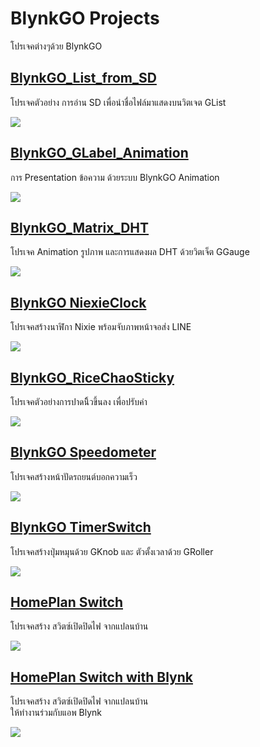 # BlynkGO Projects
โปรเจคต่างๆด้วย BlynkGO

## [BlynkGO_List_from_SD](./BlynkGO_List_from_SD)
โปรเจคตัวอย่าง การอ่าน SD เพื่อนำชื่อไฟล์มาแสดงบนวิตเจต GList 
<p align=left><img src="./BlynkGO_List_from_SD/BlynkGO_List_from_SD.gif"></p>  
  
## [BlynkGO_GLabel_Animation](./BlynkGO_GLabel_Animation)  
การ Presentation ข้อความ ด้วยระบบ BlynkGO Animation   
<p align=left><img src="./BlynkGO_GLabel_Animation/BlynkGO_GLabel_Animation.gif"></p>  
  
## [BlynkGO_Matrix_DHT](./BlynkGO_Matrix_DHT)
โปรเจค Animation รูปภาพ และการแสดงผล DHT ด้วยวิตเจ็ต GGauge
<p align=left><img src="./BlynkGO_Matrix_DHT/BlynkGO_Matrix_DHT.gif"></p>
  
## [BlynkGO NiexieClock](./BlynkGO_NixieClock)
โปรเจคสร้างนาฬิกา Nixie พร้อมจับภาพหน้าจอส่ง LINE
<p align=left><img src="./BlynkGO_NixieClock/BlynkGO_NixieClock.gif"></p>
  
## [BlynkGO_RiceChaoSticky](./BlynkGO_RiceChaoSticky)
โปรเจคตัวอย่างการปาดนิิ้วขึ้นลง เพื่อปรับค่า    
<p align=left><img src="./BlynkGO_RiceChaoSticky/BlynkGO_RiceChaoSticky.gif"></p>  

## [BlynkGO Speedometer](./BlynkGO_Speedometer)
โปรเจคสร้างหน้าปัดรถยนต์บอกความเร็ว
<p align=left><img src="./BlynkGO_Speedometer/BlynkGO_Speedometer.gif"></p>

## [BlynkGO TimerSwitch](./BlynkGO_TimerSwitch)  
โปรเจคสร้างปุ่มหมุนด้วย GKnob และ ตัวตั้งเวลาด้วย GRoller  
<p align=left><img src="./BlynkGO_TimerSwitch/BlynkGO_TimerSwitch.gif"></p>

## [HomePlan Switch](./HomePlan_Switch)
โปรเจคสร้าง สวิตซ์เปิดปิดไฟ จากแปลนบ้าน
<p align=left><img src="./HomePlan_Switch/HomePlan_Switch.gif"></p>

## [HomePlan Switch with Blynk](./HomePlan_Switch_with_Blynk)
โปรเจคสร้าง สวิตซ์เปิดปิดไฟ จากแปลนบ้าน  
ให้ทำงานร่วมกับแอพ Blynk
<p align=left><img src="./HomePlan_Switch_with_Blynk/HomePlanSwitch_Blynk2.gif"></p>

